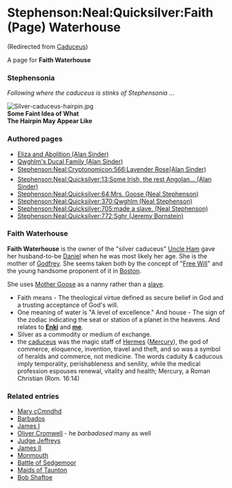 
# Stephenson:Neal:Quicksilver:Faith (Page) Waterhouse

(Redirected from [Caduceus](/caduceus))

A page for **Faith Waterhouse**
### Stephensonia


*Following where the caduceus is stinks of Stephensonia ...*

![Silver-caduceus-hairpin.jpg](/https://web.archive.org/web/20060725172553im_/http://www.metaweb.com/wiki/upload/2/2c/Silver-caduceus-hairpin.jpg)  
**Some Faint Idea of What  
The Hairpin May Appear Like**

### Authored pages


* [Eliza and Abolition (Alan Sinder)](/eliza-and-abolition-alan-sinder)
* [Qwghlm's Ducal Family (Alan Sinder)](/qwghlm-s-ducal-family-alan-sinder)
* [Stephenson:Neal:Cryptonomicon:566:Lavender Rose(Alan Sinder)](/stephenson-neal-cryptonomicon-566-lavender-rose-alan-sinder)
* [Stephenson:Neal:Quicksilver:13:Some Irish, the rest Angolan... (Alan Sinder)](/stephenson-neal-quicksilver-13-some-irish-the-rest-angolan-alan-sinder)
* [Stephenson:Neal:Quicksilver:64:Mrs. Goose (Neal Stephenson)](/stephenson-neal-quicksilver-64-mrs-goose-neal-stephenson)
* [Stephenson:Neal:Quicksilver:370:Qwghlm (Neal Stephenson)](/stephenson-neal-quicksilver-370-qwghlm-neal-stephenson)
* [Stephenson:Neal:Quicksilver:705:made a slave. (Neal Stephenson)](/stephenson-neal-quicksilver-705-made-a-slave-neal-stephenson)
* [Stephenson:Neal:Quicksilver:772:Sghr (Jeremy Bornstein)](/stephenson-neal-quicksilver-772-sghr-jeremy-bornstein)


### Faith Waterhouse


**Faith Waterhouse** is the owner of the "silver caduceus" [Uncle Ham](/stephenson-neal-quicksilver-mayflower-waterhouse-ham) gave her husband-to-be [Daniel](/daniel-waterhouse) when he was most likely her age. She is the mother of [Godfrey](/godfrey-waterhouse). She seems taken both by the concept of "[Free Will](/free-will)" and the young handsome proponent of it in [Boston](/boston).

She uses [Mother Goose](/mother-goose) as a nanny rather than a [slave](/stephenson-neal-quicksilver-13-some-irish-the-rest-angolan-alan-sinder).

* Faith means - The theological virtue defined as secure belief in God and a trusting acceptance of God's will.
* One meaning of water is "A level of excellence." And house - The sign of the zodiac indicating the seat or station of a planet in the heavens. And relates to **[Enki](/me)** and **[me](/minerva)**.
* Silver as a commodity or medium of exchange.
* the [caduceus](/caduceus) was the magic staff of [Hermes](/hermes-myth) ([Mercury](/quicksilver-or-mercury)), the god of commerce, eloquence, invention, travel and theft, and so was a symbol of heralds and commerce, not medicine. The words caduity & caducous imply temporality, perishableness and senility, while the medical profession espouses renewal, vitality and health; Mercury, a Roman Christian (Rom. 16:14)


### Related entries


* [Mary cCmndhd](/mary-ccmndhd)
* [Barbados](/barbados)
* [James I](/james-i-of-england)
* [Oliver Cromwell](/oliver-cromwell) - he *barbadosed* many as well
* [Judge Jeffreys](/judge-jeffreys)
* [James II](/james-ii)
* [Monmouth](/monmouth)
* [Battle of Sedgemoor](/battle-of-sedgemoor)
* [Maids of Taunton](/maids-of-taunton)
* [Bob Shaftoe](/bob-shaftoe)
